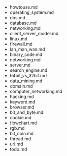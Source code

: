 - howtouse.md
- operating_system.md
- dns.md
- database.md
- networking.md
- client_server_model.md
- linux.md
- firewall.md
- lan_man_wan.md
- binary_code.md
- networking.md
- server.md
- search_engine.md
- 64bit_vs_32bit.md
- data_mining.md
- domain.md
- computer_networking.md
- hacking.md
- keyword.md
- browser.md
- bit_and_byte.md
- cookie.md
- flowchart.md
- rgb.md
- bit_coin.md
- thread.md
- url.md
- todo.md

